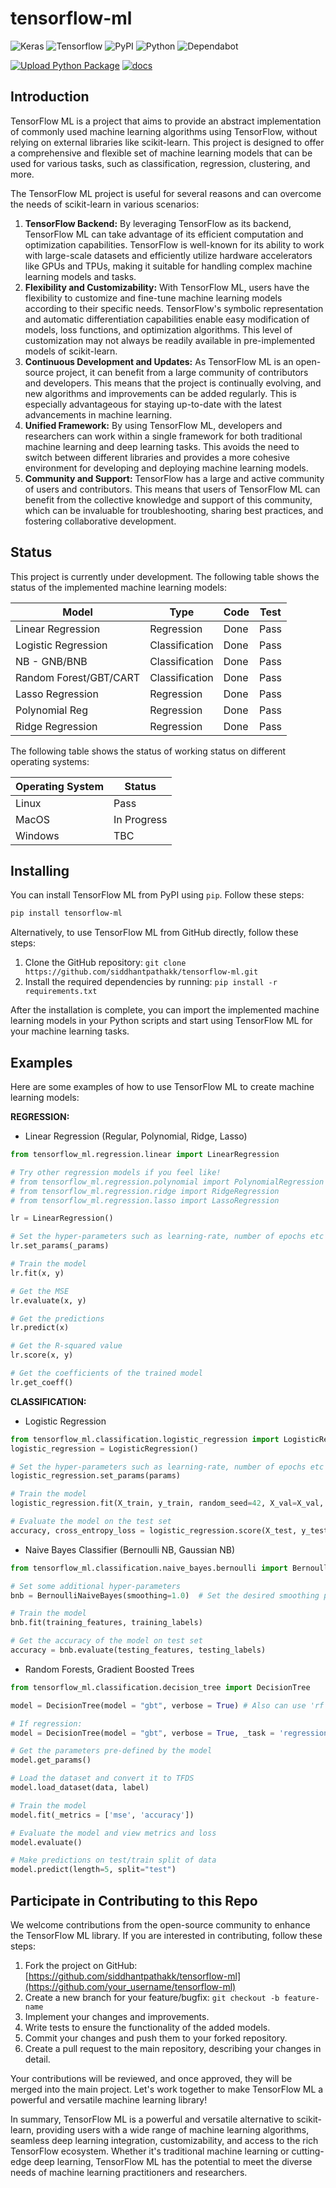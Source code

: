 # tensorflow-ml

![Keras](https://img.shields.io/badge/Keras-FF0000?style=for-the-badge&logo=keras&logoColor=white) ![Tensorflow](https://img.shields.io/badge/TensorFlow-FF6F00?style=for-the-badge&logo=tensorflow&logoColor=white) ![PyPI](https://img.shields.io/badge/pypi-3775A9?style=for-the-badge&logo=pypi&logoColor=white) ![Python](https://img.shields.io/badge/Python-FFD43B?style=for-the-badge&logo=python&logoColor=blue) ![Dependabot](https://img.shields.io/badge/dependabot-025E8C?style=for-the-badge&logo=dependabot&logoColor=white)

[![Upload Python Package](https://github.com/siddhantpathakk/tensorflow-ml/actions/workflows/python-publish.yml/badge.svg?branch=main)](https://github.com/siddhantpathakk/tensorflow-ml/actions/workflows/python-publish.yml) [![docs](https://github.com/siddhantpathakk/tensorflow-ml/actions/workflows/pages/pages-build-deployment/badge.svg)](https://github.com/siddhantpathakk/tensorflow-ml/actions/workflows/pages/pages-build-deployment)


## Introduction

TensorFlow ML is a project that aims to provide an abstract implementation of commonly used machine learning algorithms using TensorFlow, without relying on external libraries like scikit-learn. This project is designed to offer a comprehensive and flexible set of machine learning models that can be used for various tasks, such as classification, regression, clustering, and more.

The TensorFlow ML project is useful for several reasons and can overcome the needs of scikit-learn in various scenarios:

1. **TensorFlow Backend:** By leveraging TensorFlow as its backend, TensorFlow ML can take advantage of its efficient computation and optimization capabilities. TensorFlow is well-known for its ability to work with large-scale datasets and efficiently utilize hardware accelerators like GPUs and TPUs, making it suitable for handling complex machine learning models and tasks.
2. **Flexibility and Customizability:** With TensorFlow ML, users have the flexibility to customize and fine-tune machine learning models according to their specific needs. TensorFlow's symbolic representation and automatic differentiation capabilities enable easy modification of models, loss functions, and optimization algorithms. This level of customization may not always be readily available in pre-implemented models of scikit-learn.
3. **Continuous Development and Updates:** As TensorFlow ML is an open-source project, it can benefit from a large community of contributors and developers. This means that the project is continually evolving, and new algorithms and improvements can be added regularly. This is especially advantageous for staying up-to-date with the latest advancements in machine learning.
4. **Unified Framework:** By using TensorFlow ML, developers and researchers can work within a single framework for both traditional machine learning and deep learning tasks. This avoids the need to switch between different libraries and provides a more cohesive environment for developing and deploying machine learning models.
5. **Community and Support:** TensorFlow has a large and active community of users and contributors. This means that users of TensorFlow ML can benefit from the collective knowledge and support of this community, which can be invaluable for troubleshooting, sharing best practices, and fostering collaborative development.

## Status

This project is currently under development. The following table shows the status of the implemented machine learning models:

| Model                  | Type           | Code | Test |
| ---------------------- | -------------- | ---- | ---- |
| Linear Regression      | Regression     | Done | Pass |
| Logistic Regression    | Classification | Done | Pass |
| NB - GNB/BNB           | Classification | Done | Pass |
| Random Forest/GBT/CART | Classification | Done | Pass |
| Lasso Regression       | Regression     | Done | Pass |
| Polynomial Reg         | Regression     | Done | Pass |
| Ridge Regression      | Regression     | Done | Pass |

The following table shows the status of working status on different operating systems:

| Operating System | Status      |
| ---------------- | ----------- |
| Linux            | Pass        |
| MacOS            | In Progress |
| Windows          | TBC         |

## Installing

You can install TensorFlow ML from PyPI using `pip`. Follow these steps:

```bash
pip install tensorflow-ml
```

Alternatively, to use TensorFlow ML from GitHub directly, follow these steps:

1. Clone the GitHub repository: `git clone https://github.com/siddhantpathakk/tensorflow-ml.git`
2. Install the required dependencies by running: `pip install -r requirements.txt`

After the installation is complete, you can import the implemented machine learning models in your Python scripts and start using TensorFlow ML for your machine learning tasks.

## Examples

Here are some examples of how to use TensorFlow ML to create machine learning models:

**REGRESSION:**

* Linear Regression (Regular, Polynomial, Ridge, Lasso)

```python
from tensorflow_ml.regression.linear import LinearRegression

# Try other regression models if you feel like!
# from tensorflow_ml.regression.polynomial import PolynomialRegression
# from tensorflow_ml.regression.ridge import RidgeRegression
# from tensorflow_ml.regression.lasso import LassoRegression

lr = LinearRegression()

# Set the hyper-parameters such as learning-rate, number of epochs etc
lr.set_params(_params)

# Train the model
lr.fit(x, y)

# Get the MSE
lr.evaluate(x, y)

# Get the predictions
lr.predict(x)

# Get the R-squared value 
lr.score(x, y)

# Get the coefficients of the trained model
lr.get_coeff()
```

**CLASSIFICATION:**

* Logistic Regression

```python
from tensorflow_ml.classification.logistic_regression import LogisticRegression
logistic_regression = LogisticRegression()

# Set the hyper-parameters such as learning-rate, number of epochs etc
logistic_regression.set_params(params)

# Train the model
logistic_regression.fit(X_train, y_train, random_seed=42, X_val=X_val, y_val=y_val)

# Evaluate the model on the test set
accuracy, cross_entropy_loss = logistic_regression.score(X_test, y_test)
```

* Naive Bayes Classifier (Bernoulli NB, Gaussian NB)

```python
from tensorflow_ml.classification.naive_bayes.bernoulli import BernoulliNaiveBayes

# Set some additional hyper-parameters
bnb = BernoulliNaiveBayes(smoothing=1.0)  # Set the desired smoothing parameter

# Train the model
bnb.fit(training_features, training_labels)

# Get the accuracy of the model on test set
accuracy = bnb.evaluate(testing_features, testing_labels)
```

* Random Forests, Gradient Boosted Trees

```python
from tensorflow_ml.classification.decision_tree import DecisionTree

model = DecisionTree(model = "gbt", verbose = True) # Also can use 'rf' for Random Forests, 'cart' for Classification and Regression Tree

# If regression:
model = DecisionTree(model = "gbt", verbose = True, _task = 'regression') 

# Get the parameters pre-defined by the model
model.get_params()

# Load the dataset and convert it to TFDS
model.load_dataset(data, label)

# Train the model
model.fit(_metrics = ['mse', 'accuracy'])

# Evaluate the model and view metrics and loss
model.evaluate()

# Make predictions on test/train split of data
model.predict(length=5, split="test")
```

## Participate in Contributing to this Repo

We welcome contributions from the open-source community to enhance the TensorFlow ML library. If you are interested in contributing, follow these steps:

1. Fork the project on GitHub: [https://github.com/siddhantpathakk/tensorflow-ml](https://github.com/your_username/tensorflow-ml)
2. Create a new branch for your feature/bugfix: `git checkout -b feature-name`
3. Implement your changes and improvements.
4. Write tests to ensure the functionality of the added models.
5. Commit your changes and push them to your forked repository.
6. Create a pull request to the main repository, describing your changes in detail.

Your contributions will be reviewed, and once approved, they will be merged into the main project. Let's work together to make TensorFlow ML a powerful and versatile machine learning library!

In summary, TensorFlow ML is a powerful and versatile alternative to scikit-learn, providing users with a wide range of machine learning algorithms, seamless deep learning integration, customizability, and access to the rich TensorFlow ecosystem. Whether it's traditional machine learning or cutting-edge deep learning, TensorFlow ML has the potential to meet the diverse needs of machine learning practitioners and researchers.